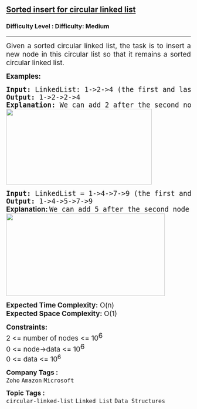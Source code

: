 <h2><a href="https://www.geeksforgeeks.org/problems/sorted-insert-for-circular-linked-list/1">Sorted insert for circular linked list</a></h2><h3>Difficulty Level : Difficulty: Medium</h3><hr><div class="problems_problem_content__Xm_eO"><p style="text-align: justify;"><span style="font-size: 14pt;">Given a sorted circular linked list, the task is to insert a new node in this circular list so that it remains a sorted circular linked list.</span></p>
<p style="text-align: justify;"><span style="font-size: 14pt;"><strong>Examples:</strong></span></p>
<pre style="text-align: justify;"><span style="font-size: 14pt;"><strong>Input: </strong>LinkedList: 1-&gt;2-&gt;4 (the first and last node is connected, i.e. 4 -&gt; 1), data = 2
<strong>Output: </strong>1-&gt;2-&gt;2-&gt;4<strong><br></strong><strong>Explanation: </strong>We can add 2 after the second node.<br><img src="https://media.geeksforgeeks.org/img-practice/prod/addEditProblem/700127/Web/Other/blobid0_1724411599.png" width="397" height="206"><br></span></pre>
<pre style="text-align: justify;"><span style="font-size: 14pt;"><strong>Input: </strong>LinkedList = 1-&gt;4-&gt;7-&gt;9 (the first and last node is connected, i.e. 9 --&gt; 1), data = 5
<strong>Output: </strong>1-&gt;4-&gt;5-&gt;7-&gt;9<strong><br></strong><strong style="font-family: -apple-system, BlinkMacSystemFont, 'Segoe UI', Roboto, Oxygen, Ubuntu, Cantarell, 'Open Sans', 'Helvetica Neue', sans-serif;">Explanation: </strong>We can add 5 after the second node.<br><img src="https://media.geeksforgeeks.org/img-practice/prod/addEditProblem/700127/Web/Other/blobid1_1724411615.png" width="433" height="224"><br></span></pre>
<p><span style="font-size: 14pt;"><strong>Expected Time Complexity:</strong> O(n)<br><strong>Expected Space&nbsp;</strong><strong>Complexity</strong><strong>:</strong>&nbsp;O(1)</span></p>
<p style="text-align: justify;"><span style="font-size: 14pt;"><strong style="font-size: 14pt;">Constraints:</strong><br><span style="font-size: 14pt;">2 &lt;= number of nodes &lt;= 10</span><sup style="font-size: 14pt;">6</sup><br><span style="font-size: 14pt;">0 &lt;= node-&gt;data &lt;= 10</span><sup style="font-size: 14pt;">6</sup><br><span style="font-size: 18.6667px;">0 &lt;= data &lt;= 10<sup>6</sup></span><br></span></p></div><p><span style=font-size:18px><strong>Company Tags : </strong><br><code>Zoho</code>&nbsp;<code>Amazon</code>&nbsp;<code>Microsoft</code>&nbsp;<br><p><span style=font-size:18px><strong>Topic Tags : </strong><br><code>circular-linked-list</code>&nbsp;<code>Linked List</code>&nbsp;<code>Data Structures</code>&nbsp;